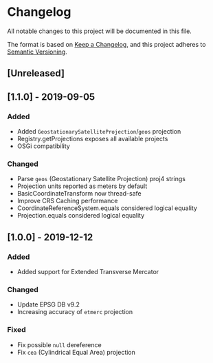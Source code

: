 # Changelog
All notable changes to this project will be documented in this file.

The format is based on [Keep a Changelog](https://keepachangelog.com/en/1.0.0/),
and this project adheres to [Semantic Versioning](https://semver.org/spec/v2.0.0.html).

## [Unreleased]

## [1.1.0] - 2019-09-05

### Added
- Added `GeostationarySatelliteProjection`/`geos` projection
- Registry.getProjections exposes all available projects
- OSGi compatibility

### Changed
- Parse `geos` (Geostationary Satellite Projection) proj4 strings
- Projection units reported as meters by default
- BasicCoordinateTransform now thread-safe
- Improve CRS Caching performance
- CoordinateReferenceSystem.equals considered logical equality
- Projection.equals considered logical equality

## [1.0.0] - 2019-12-12

### Added
- Added support for Extended Transverse Mercator

### Changed
- Update EPSG DB v9.2
- Increasing accuracy of `etmerc` projection

### Fixed
- Fix possible `null` dereference
- Fix `cea` (Cylindrical Equal Area) projection
